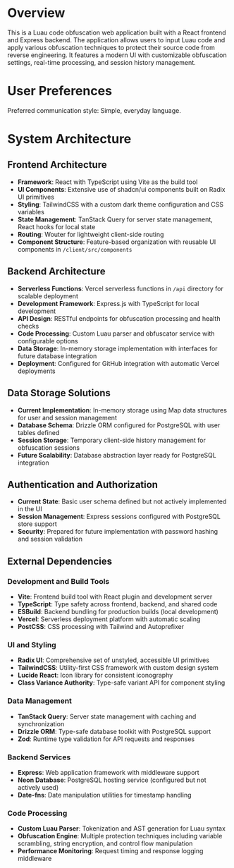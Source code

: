 # Overview

This is a Luau code obfuscation web application built with a React frontend and Express backend. The application allows users to input Luau code and apply various obfuscation techniques to protect their source code from reverse engineering. It features a modern UI with customizable obfuscation settings, real-time processing, and session history management.

# User Preferences

Preferred communication style: Simple, everyday language.

# System Architecture

## Frontend Architecture
- **Framework**: React with TypeScript using Vite as the build tool
- **UI Components**: Extensive use of shadcn/ui components built on Radix UI primitives
- **Styling**: TailwindCSS with a custom dark theme configuration and CSS variables
- **State Management**: TanStack Query for server state management, React hooks for local state
- **Routing**: Wouter for lightweight client-side routing
- **Component Structure**: Feature-based organization with reusable UI components in `/client/src/components`

## Backend Architecture
- **Serverless Functions**: Vercel serverless functions in `/api` directory for scalable deployment
- **Development Framework**: Express.js with TypeScript for local development
- **API Design**: RESTful endpoints for obfuscation processing and health checks
- **Code Processing**: Custom Luau parser and obfuscator service with configurable options
- **Data Storage**: In-memory storage implementation with interfaces for future database integration
- **Deployment**: Configured for GitHub integration with automatic Vercel deployments

## Data Storage Solutions
- **Current Implementation**: In-memory storage using Map data structures for user and session management
- **Database Schema**: Drizzle ORM configured for PostgreSQL with user tables defined
- **Session Storage**: Temporary client-side history management for obfuscation sessions
- **Future Scalability**: Database abstraction layer ready for PostgreSQL integration

## Authentication and Authorization
- **Current State**: Basic user schema defined but not actively implemented in the UI
- **Session Management**: Express sessions configured with PostgreSQL store support
- **Security**: Prepared for future implementation with password hashing and session validation

## External Dependencies

### Development and Build Tools
- **Vite**: Frontend build tool with React plugin and development server
- **TypeScript**: Type safety across frontend, backend, and shared code
- **ESBuild**: Backend bundling for production builds (local development)
- **Vercel**: Serverless deployment platform with automatic scaling
- **PostCSS**: CSS processing with Tailwind and Autoprefixer

### UI and Styling
- **Radix UI**: Comprehensive set of unstyled, accessible UI primitives
- **TailwindCSS**: Utility-first CSS framework with custom design system
- **Lucide React**: Icon library for consistent iconography
- **Class Variance Authority**: Type-safe variant API for component styling

### Data Management
- **TanStack Query**: Server state management with caching and synchronization
- **Drizzle ORM**: Type-safe database toolkit with PostgreSQL support
- **Zod**: Runtime type validation for API requests and responses

### Backend Services
- **Express**: Web application framework with middleware support
- **Neon Database**: PostgreSQL hosting service (configured but not actively used)
- **Date-fns**: Date manipulation utilities for timestamp handling

### Code Processing
- **Custom Luau Parser**: Tokenization and AST generation for Luau syntax
- **Obfuscation Engine**: Multiple protection techniques including variable scrambling, string encryption, and control flow manipulation
- **Performance Monitoring**: Request timing and response logging middleware